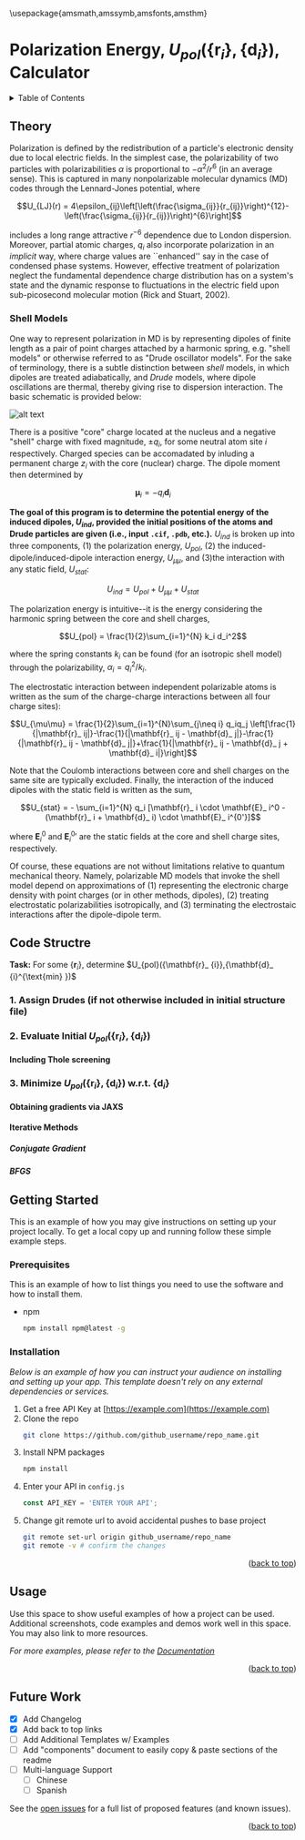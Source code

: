 <!-- PROJECT SHIELDS -->
<!--
*** I'm using markdown "reference style" links for readability.
*** Reference links are enclosed in brackets [ ] instead of parentheses ( ).
*** See the bottom of this document for the declaration of the reference variables
*** for contributors-url, forks-url, etc. This is an optional, concise syntax you may use.
*** https://www.markdownguide.org/basic-syntax/#reference-style-links
-->

\usepackage{amsmath,amssymb,amsfonts,amsthm}



# Polarization Energy, $U_{pol}(\{\mathbf{r}_ {i}\},\{\mathbf{d}_ {i}\})$, Calculator

<!-- TABLE OF CONTENTS -->
<details>
  <summary>Table of Contents</summary>
  <ol>
    <li>
      <a href="#theory">Theory</a>
    </li>
    <li>
      <a href="#code-structure">Code Structure</a>
    </li>
    <li>
      <a href="#getting-started">Getting Started</a>
      <ul>
        <li><a href="#prerequisites">Prerequisites</a></li>
        <li><a href="#installation">Installation</a></li>
      </ul>
    </li>
    <li><a href="#usage">Usage</a></li>
    <li><a href="#future-work">Future Work</a></li>
  </ol>
</details>


<!-- ABOUT THE PROJECT -->
## Theory

Polarization is defined by the redistribution of a particle's electronic density due to local electric fields. In the simplest case, the polarizability of two particles with polarizabilities $\alpha$ is proportional to $-\alpha^2/r^6$ (in an average sense). This is captured in many nonpolarizable molecular dynamics (MD) codes through the Lennard-Jones potential, where

$$U_{LJ}(r) = 4\epsilon_{ij}\left[\left(\frac{\sigma_{ij}}{r_{ij}}\right)^{12}-\left(\frac{\sigma_{ij}}{r_{ij}}\right)^{6}\right]$$

includes a long range attractive $r^{-6}$ dependence due to London dispersion. Moreover, partial atomic charges, $q_i$ also incorporate polarization in an *implicit* way, where charge values are ``enhanced'' say in the case of condensed phase systems. However, effective treatment of polarization neglect the fundamental dependence charge distribution has on a system's state and the dynamic response to fluctuations in the electric field upon sub-picosecond molecular motion (Rick and Stuart, 2002). 

### Shell Models 

One way to represent polarization in MD is by representing dipoles of finite length as a pair of point charges attached by a harmonic spring, e.g. "shell models" or otherwise referred to as "Drude oscillator models". For the sake of terminology, there is a subtle distinction between *shell* models, in which dipoles are treated adiabatically, and *Drude* models, where dipole oscillations are thermal, thereby giving rise to dispersion interaction. The basic schematic is provided below:  

![alt text](http://localscf.com/localscf.com/images/drude.jpg) 

There is a positive "core" charge located at the nucleus and a negative "shell" charge with fixed magnitude, $\pm q_{i}$, for some neutral atom site $i$ respectively. Charged species can be accomadated by inluding a permanent charge $z_{i}$ with the core (nuclear) charge. The dipole moment then determined by 

$$\mathbf{\mu}_ i= -q_i \mathbf{d}_ i$$ 

**The goal of this program is to determine the potential energy of the induced dipoles, $U_{ind}$, provided the initial positions of the atoms and Drude particles are given (i.e., input ``.cif``, ``.pdb``, etc.).** $U_{ind}$ is broken up into three components, (1) the polarization energy, $U_{pol}$, (2) the induced-dipole/induced-dipole interaction energy, $U_{\mu\mu}$, and (3)the interaction with any static field, $U_{stat}$: 

$$U_{ind} = U_{pol} + U_{\mu\mu} + U_{stat}$$

The polarization energy is intuitive--it is the energy considering the harmonic spring between the core and shell charges, 

$$U_{pol} = \frac{1}{2}\sum_{i=1}^{N} k_i d_i^2$$

where the spring constants $k_i$ can be found (for an isotropic shell model) through the polarizability, $\alpha_i = q_i^2 / k_i$. 

The electrostatic interaction between independent polarizable atoms is written as the sum of the charge-charge interactions between all four charge sites):

$$U_{\mu\mu} = \frac{1}{2}\sum_{i=1}^{N}\sum_{j\neq i} q_iq_j \left[\frac{1}{|\mathbf{r}_ ij|}-\frac{1}{|\mathbf{r}_ ij - \mathbf{d}_ j|}-\frac{1}{|\mathbf{r}_ ij - \mathbf{d}_ j|}+\frac{1}{|\mathbf{r}_ ij - \mathbf{d}_ j + \mathbf{d}_ i|}\right]$$

Note that the Coulomb interactions between core and shell charges on the same site are typically excluded. Finally, the interaction of the induced dipoles with the static field is written as the sum, 

$$U_{stat} = - \sum_{i=1}^{N} q_i [\mathbf{r}_ i \cdot \mathbf{E}_ i^0 - (\mathbf{r}_ i + \mathbf{d}_ i) \cdot \mathbf{E}_ i^{0'}]$$

where $\mathbf{E}_ i^0$ and $\mathbf{E}_ i^0'$ are the static fields at the core and shell charge sites, respectively. 

Of course, these equations are not without limitations relative to quantum mechanical theory. Namely, polarizable MD models that invoke the shell model depend on approximations of (1) representing the electronic charge density with point charges (or in other methods, dipoles), (2) treating electrostatic polarizabilities isotropically, and (3) terminating the electrostaic interactions after the dipole-dipole term. 

<!-- CODE STRUCTURE -->
## Code Structre

**Task:** For some $\{\mathbf{r}_ i\}$, determine $U_{pol}(\{\mathbf{r}_ {i}\},\{\mathbf{d}_ {i}^{\text{min} \})$

### 1. Assign Drudes (if not otherwise included in initial structure file)

### 2. Evaluate Initial $U_{pol}(\{\mathbf{r}_ {i}\},\{\mathbf{d}_ {i}\})$

#### Including Thole screening

### 3. Minimize $U_{pol}(\{\mathbf{r}_ {i}\},\{\mathbf{d}_ {i}\})$ w.r.t. $\{\mathbf{d}_ i\}$ 

#### Obtaining gradients via JAXS

#### Iterative Methods 

##### Conjugate Gradient 
##### BFGS 


<!-- GETTING STARTED -->
## Getting Started

This is an example of how you may give instructions on setting up your project locally.
To get a local copy up and running follow these simple example steps.

### Prerequisites

This is an example of how to list things you need to use the software and how to install them.
* npm
  ```sh
  npm install npm@latest -g
  ```

### Installation

_Below is an example of how you can instruct your audience on installing and setting up your app. This template doesn't rely on any external dependencies or services._

1. Get a free API Key at [https://example.com](https://example.com)
2. Clone the repo
   ```sh
   git clone https://github.com/github_username/repo_name.git
   ```
3. Install NPM packages
   ```sh
   npm install
   ```
4. Enter your API in `config.js`
   ```js
   const API_KEY = 'ENTER YOUR API';
   ```
5. Change git remote url to avoid accidental pushes to base project
   ```sh
   git remote set-url origin github_username/repo_name
   git remote -v # confirm the changes
   ```

<p align="right">(<a href="#readme-top">back to top</a>)</p>


<!-- USAGE EXAMPLES -->
## Usage

Use this space to show useful examples of how a project can be used. Additional screenshots, code examples and demos work well in this space. You may also link to more resources.

_For more examples, please refer to the [Documentation](https://example.com)_

<p align="right">(<a href="#readme-top">back to top</a>)</p>



<!-- Future Work -->
## Future Work

- [x] Add Changelog
- [x] Add back to top links
- [ ] Add Additional Templates w/ Examples
- [ ] Add "components" document to easily copy & paste sections of the readme
- [ ] Multi-language Support
    - [ ] Chinese
    - [ ] Spanish

See the [open issues](https://github.com/othneildrew/Best-README-Template/issues) for a full list of proposed features (and known issues).

<p align="right">(<a href="#readme-top">back to top</a>)</p>


<!-- MARKDOWN LINKS & IMAGES -->
<!-- https://www.markdownguide.org/basic-syntax/#reference-style-links -->
[contributors-shield]: https://img.shields.io/github/contributors/othneildrew/Best-README-Template.svg?style=for-the-badge
[contributors-url]: https://github.com/othneildrew/Best-README-Template/graphs/contributors
[forks-shield]: https://img.shields.io/github/forks/othneildrew/Best-README-Template.svg?style=for-the-badge
[forks-url]: https://github.com/othneildrew/Best-README-Template/network/members
[stars-shield]: https://img.shields.io/github/stars/othneildrew/Best-README-Template.svg?style=for-the-badge
[stars-url]: https://github.com/othneildrew/Best-README-Template/stargazers
[issues-shield]: https://img.shields.io/github/issues/othneildrew/Best-README-Template.svg?style=for-the-badge
[issues-url]: https://github.com/othneildrew/Best-README-Template/issues
[license-shield]: https://img.shields.io/github/license/othneildrew/Best-README-Template.svg?style=for-the-badge
[license-url]: https://github.com/othneildrew/Best-README-Template/blob/master/LICENSE.txt
[linkedin-shield]: https://img.shields.io/badge/-LinkedIn-black.svg?style=for-the-badge&logo=linkedin&colorB=555
[linkedin-url]: https://linkedin.com/in/othneildrew
[product-screenshot]: images/screenshot.png
[Next.js]: https://img.shields.io/badge/next.js-000000?style=for-the-badge&logo=nextdotjs&logoColor=white
[Next-url]: https://nextjs.org/
[React.js]: https://img.shields.io/badge/React-20232A?style=for-the-badge&logo=react&logoColor=61DAFB
[React-url]: https://reactjs.org/
[Vue.js]: https://img.shields.io/badge/Vue.js-35495E?style=for-the-badge&logo=vuedotjs&logoColor=4FC08D
[Vue-url]: https://vuejs.org/
[Angular.io]: https://img.shields.io/badge/Angular-DD0031?style=for-the-badge&logo=angular&logoColor=white
[Angular-url]: https://angular.io/
[Svelte.dev]: https://img.shields.io/badge/Svelte-4A4A55?style=for-the-badge&logo=svelte&logoColor=FF3E00
[Svelte-url]: https://svelte.dev/
[Laravel.com]: https://img.shields.io/badge/Laravel-FF2D20?style=for-the-badge&logo=laravel&logoColor=white
[Laravel-url]: https://laravel.com
[Bootstrap.com]: https://img.shields.io/badge/Bootstrap-563D7C?style=for-the-badge&logo=bootstrap&logoColor=white
[Bootstrap-url]: https://getbootstrap.com
[JQuery.com]: https://img.shields.io/badge/jQuery-0769AD?style=for-the-badge&logo=jquery&logoColor=white
[JQuery-url]: https://jquery.com 
